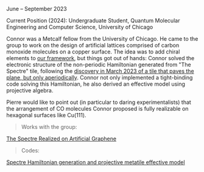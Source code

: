 June – September 2023

Current Position (2024): Undergraduate Student, Quantum Molecular Engineering and Computer Science, University of Chicago <a href="https://www.linkedin.com/in/connor-blake-2425381a4/"><i class="fa-brands fa-linkedin-in"></i> </a> <a href="https://github.com/connorblake1"><i class="fa-brands fa-github"></i></a> <a href="https://sites.google.com/view/connorblakeportfolio"><i class="fa-solid fa-blog"></i></a>

Connor was a Metcalf fellow from the University of Chicago. He came to the group to work on the design of artificial lattices comprised of carbon monoxide molecules on a copper surface. The idea was to add chiral elements to <a href="https://doi.org/10.1021/acsnano.2c04361">our framework</a>, but things got out of hands: Connor solved the electronic structure of the non-periodic Hamiltonian generated from "The Spectre" tile, following the <a href="https://arxiv.org/abs/2303.10798">discovery in March 2023 of a tile that paves the plane, but only aperiodically</a>. Connor not only implemented a tight-binding code solving this Hamiltonian, he also derived an effective model using projective algebra.

Pierre would like to point out (in particular to daring experimentalists) that the arrangement of CO molecules Connor proposed is fully realizable on hexagonal surfaces like Cu(111).

> Works with the group:

<a href="https://github.com/connorblake1/spectre/blob/master/TheSpectre9.12.23.pdf">The Spectre Realized on Artificial Graphene</a>

> Codes:

<a href="https://github.com/connorblake1/spectre/tree/master">Spectre Hamiltonian generation and projective metatile effective model</a>
